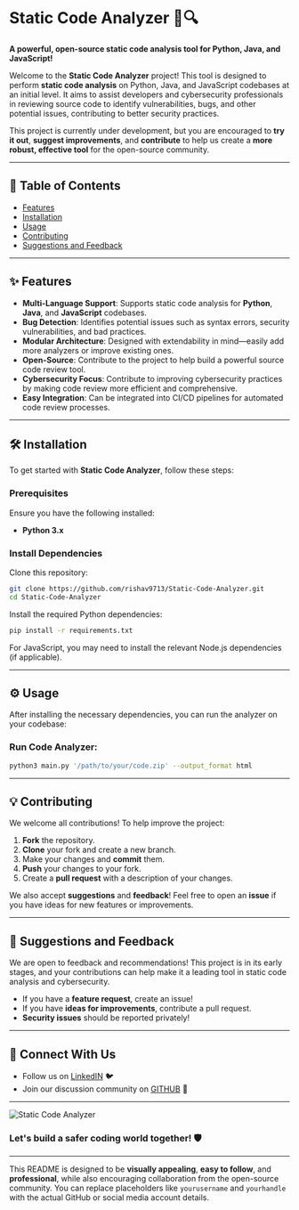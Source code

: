 

# Static Code Analyzer 🚀🔍  

**A powerful, open-source static code analysis tool for Python, Java, and JavaScript!**

Welcome to the **Static Code Analyzer** project! This tool is designed to perform **static code analysis** on Python, Java, and JavaScript codebases at an initial level. It aims to assist developers and cybersecurity professionals in reviewing source code to identify vulnerabilities, bugs, and other potential issues, contributing to better security practices.

This project is currently under development, but you are encouraged to **try it out**, **suggest improvements**, and **contribute** to help us create a **more robust, effective tool** for the open-source community.

---

## 📜 Table of Contents

- [Features](#features)
- [Installation](#installation)
- [Usage](#usage)
- [Contributing](#contributing)
- [Suggestions and Feedback](#suggestions-and-feedback)

---

## ✨ Features

- **Multi-Language Support**: Supports static code analysis for **Python**, **Java**, and **JavaScript** codebases.
- **Bug Detection**: Identifies potential issues such as syntax errors, security vulnerabilities, and bad practices.
- **Modular Architecture**: Designed with extendability in mind—easily add more analyzers or improve existing ones.
- **Open-Source**: Contribute to the project to help build a powerful source code review tool.
- **Cybersecurity Focus**: Contribute to improving cybersecurity practices by making code review more efficient and comprehensive.
- **Easy Integration**: Can be integrated into CI/CD pipelines for automated code review processes.

---

## 🛠️ Installation

To get started with **Static Code Analyzer**, follow these steps:

### Prerequisites

Ensure you have the following installed:

- **Python 3.x**

### Install Dependencies

Clone this repository:

```bash
git clone https://github.com/rishav9713/Static-Code-Analyzer.git
cd Static-Code-Analyzer
```

Install the required Python dependencies:

```bash
pip install -r requirements.txt
```

For JavaScript, you may need to install the relevant Node.js dependencies (if applicable).

---

## ⚙️ Usage

After installing the necessary dependencies, you can run the analyzer on your codebase:

### Run Code Analyzer:

```bash
python3 main.py '/path/to/your/code.zip' --output_format html
```

---

## 💡 Contributing

We welcome all contributions! To help improve the project:

1. **Fork** the repository.
2. **Clone** your fork and create a new branch.
3. Make your changes and **commit** them.
4. **Push** your changes to your fork.
5. Create a **pull request** with a description of your changes.

We also accept **suggestions** and **feedback**! Feel free to open an **issue** if you have ideas for new features or improvements.

---

## 💬 Suggestions and Feedback

We are open to feedback and recommendations! This project is in its early stages, and your contributions can help make it a leading tool in static code analysis and cybersecurity.

- If you have a **feature request**, create an issue!
- If you have **ideas for improvements**, contribute a pull request.
- **Security issues** should be reported privately!

---

## 🔗 Connect With Us

- Follow us on [LinkedIN](https://www.linkedin.com/in/rishav-kumar-b64298162/) 🐦
- Join our discussion community on [GITHUB](https://github.com/rishav9713/Static-Code-Analyzer/discussions) 💬

---

![Static Code Analyzer](https://img.icons8.com/ios/452/code.png)

### Let's build a safer coding world together! 🛡️

---

This README is designed to be **visually appealing**, **easy to follow**, and **professional**, while also encouraging collaboration from the open-source community. You can replace placeholders like `yourusername` and `yourhandle` with the actual GitHub or social media account details.
